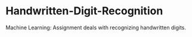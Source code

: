 # Handwritten-Digit-Recognition
Machine Learning: Assignment deals with recognizing handwritten digits. 
